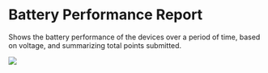 # Battery Performance Report

Shows the battery performance of the devices over a period of time, based on voltage, and summarizing total points submitted.

![](https://i.imgur.com/jXYAbMj.png)
